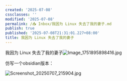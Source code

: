 ```yaml
---
created: '2025-07-08'
cssclasses: ''
modified: '2025-07-08'
permalink: /📥 Inbox/我因为 Linux 失去了我的妻子.md
publish: true
published: '2025-07-08T21:31:01.227+08:00'
title: 我因为 Linux 失去了我的妻子
---
```

我因为 Linux 失去了我的妻子![Image_1751895898416.jpg](https://pub-pic.oldwinter.top/2025/07/b7359fce537a7619506b662bcc81c00c.png)

仿写一个obsidian版本：

![Screenshot_20250707_215904.jpg](https://pub-pic.oldwinter.top/2025/07/51efce9f6683fc9c1c06c02ef18ab0cd.png)
